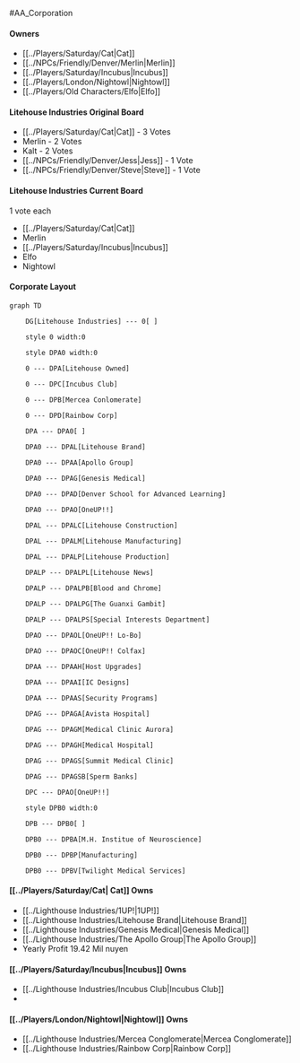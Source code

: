 #AA_Corporation
#### Owners
- [[../Players/Saturday/Cat|Cat]]
- [[../NPCs/Friendly/Denver/Merlin|Merlin]] 
- [[../Players/Saturday/Incubus|Incubus]]
- [[../Players/London/Nightowl|Nightowl]]
- [[../Players/Old Characters/Elfo|Elfo]]

#### Litehouse Industries Original Board
- [[../Players/Saturday/Cat|Cat]] - 3 Votes
- Merlin - 2 Votes
- Kalt - 2 Votes
- [[../NPCs/Friendly/Denver/Jess|Jess]] - 1 Vote
- [[../NPCs/Friendly/Denver/Steve|Steve]] - 1 Vote

#### Litehouse Industries Current Board
1 vote each
- [[../Players/Saturday/Cat|Cat]]
- Merlin
- [[../Players/Saturday/Incubus|Incubus]]
- Elfo
- Nightowl

#### Corporate Layout
```mermaid
graph TD

    DG[Litehouse Industries] --- 0[ ]

    style 0 width:0

    style DPA0 width:0

    0 --- DPA[Litehouse Owned]
    
    0 --- DPC[Incubus Club]
    
    0 --- DPB[Mercea Conlomerate]
    
    0 --- DPD[Rainbow Corp]

    DPA --- DPA0[ ]

    DPA0 --- DPAL[Litehouse Brand]

    DPA0 --- DPAA[Apollo Group]

    DPA0 --- DPAG[Genesis Medical]
  
    DPA0 --- DPAD[Denver School for Advanced Learning]

    DPA0 --- DPAO[OneUP!!]
    
    DPAL --- DPALC[Litehouse Construction]

    DPAL --- DPALM[Litehouse Manufacturing]

    DPAL --- DPALP[Litehouse Production]

    DPALP --- DPALPL[Litehouse News]

    DPALP --- DPALPB[Blood and Chrome]

    DPALP --- DPALPG[The Guanxi Gambit]

    DPALP --- DPALPS[Special Interests Department]

    DPAO --- DPAOL[OneUP!! Lo-Bo]

    DPAO --- DPAOC[OneUP!! Colfax]

    DPAA --- DPAAH[Host Upgrades]

    DPAA --- DPAAI[IC Designs]

    DPAA --- DPAAS[Security Programs]
    
    DPAG --- DPAGA[Avista Hospital]

    DPAG --- DPAGM[Medical Clinic Aurora]

    DPAG --- DPAGH[Medical Hospital]

    DPAG --- DPAGS[Summit Medical Clinic]

    DPAG --- DPAGSB[Sperm Banks]

    DPC --- DPAO[OneUP!!]

    style DPB0 width:0

    DPB --- DPB0[ ]

    DPB0 --- DPBA[M.H. Institue of Neuroscience]

    DPB0 --- DPBP[Manufacturing]

    DPB0 --- DPBV[Twilight Medical Services]

```

#### [[../Players/Saturday/Cat| Cat]] Owns
- [[../Lighthouse Industries/1UP!|1UP!]]
- [[../Lighthouse Industries/Litehouse Brand|Litehouse Brand]]
-  [[../Lighthouse Industries/Genesis Medical|Genesis Medical]]
-  [[../Lighthouse Industries/The Apollo Group|The Apollo Group]]
-  Yearly Profit 19.42 Mil nuyen


#### [[../Players/Saturday/Incubus|Incubus]] Owns
- [[../Lighthouse Industries/Incubus Club|Incubus Club]]
- 

#### [[../Players/London/Nightowl|Nightowl]] Owns
- [[../Lighthouse Industries/Mercea Conglomerate|Mercea Conglomerate]]
- [[../Lighthouse Industries/Rainbow Corp|Rainbow Corp]]